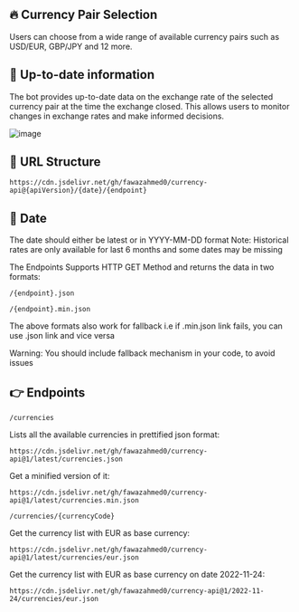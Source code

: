 ## 🔥 Currency Pair Selection  
Users can choose from a wide range of available currency pairs such as USD/EUR, GBP/JPY and 12 more.

## 📅 Up-to-date information  
The bot provides up-to-date data on the exchange rate of the selected currency pair at the time the exchange closed. This allows users to monitor changes in exchange rates and make informed decisions.

![image](https://github.com/dcct0r/telegram-bot/assets/111187206/0993c3e8-19a0-4a91-9cd0-1b285d9585ba)

## 🔗 URL Structure
```
https://cdn.jsdelivr.net/gh/fawazahmed0/currency-api@{apiVersion}/{date}/{endpoint}
```

## 📆 Date

The date should either be latest or in YYYY-MM-DD format
Note: Historical rates are only available for last 6 months and some dates may be missing

The Endpoints Supports HTTP GET Method and returns the data in two formats:
```
/{endpoint}.json

/{endpoint}.min.json
```
The above formats also work for fallback i.e if .min.json link fails, you can use .json link and vice versa

Warning: You should include fallback mechanism in your code, to avoid issues

## 👉 Endpoints
```
/currencies
```
Lists all the available currencies in prettified json format:
```
https://cdn.jsdelivr.net/gh/fawazahmed0/currency-api@1/latest/currencies.json
```
Get a minified version of it:
```
https://cdn.jsdelivr.net/gh/fawazahmed0/currency-api@1/latest/currencies.min.json
```
```
/currencies/{currencyCode}
```
Get the currency list with EUR as base currency:
```
https://cdn.jsdelivr.net/gh/fawazahmed0/currency-api@1/latest/currencies/eur.json
```
Get the currency list with EUR as base currency on date 2022-11-24:
```
https://cdn.jsdelivr.net/gh/fawazahmed0/currency-api@1/2022-11-24/currencies/eur.json
```


